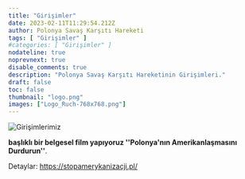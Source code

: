```yaml
---
title: "Girişimler"
date: 2023-02-11T11:29:54.212Z
author: Polonya Savaş Karşıtı Hareketi
tags: [ "Girişimler" ]
#categories: [ "Girişimler" ]
nodateline: true
noprevnext: true
disable_comments: true
description: "Polonya Savaş Karşıtı Hareketinin Girişimleri."
draft: false
toc: false
thumbnail: "logo.png"
images: ["Logo_Ruch-768x768.png"]
---
```

![Girişimlerimiz](/Logo1-450x450.png)


__başlıklı bir belgesel film yapıyoruz ''Polonya'nın Amerikanlaşmasını Durdurun''__.


Detaylar: https://stopamerykanizacji.pl/
